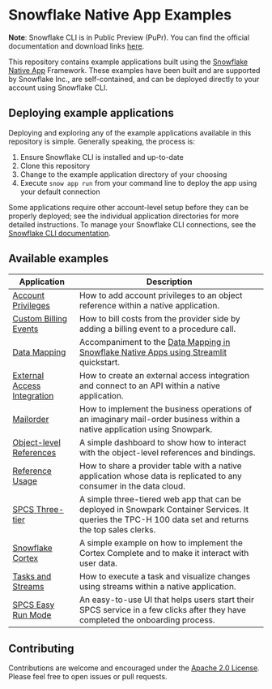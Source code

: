 # Snowflake Native App Examples

**Note**: Snowflake CLI is in Public Preview (PuPr). You can find the official documentation and download links [here](https://docs.snowflake.com/en/developer-guide/snowflake-cli-v2/index).

This repository contains example applications built using the [Snowflake Native App](https://docs.snowflake.com/en/developer-guide/native-apps/native-apps-about) Framework. These examples have been built and are supported by Snowflake Inc., are self-contained, and can be deployed directly to your account using Snowflake CLI.

## Deploying example applications

Deploying and exploring any of the example applications available in this repository is simple. Generally speaking, the process is:

1. Ensure Snowflake CLI is installed and up-to-date
2. Clone this repository
3. Change to the example application directory of your choosing
4. Execute `snow app run` from your command line to deploy the app using your default connection

Some applications require other account-level setup before they can be properly deployed; see the individual application directories for more detailed instructions. To manage your Snowflake CLI connections, see the [Snowflake CLI documentation](https://docs.snowflake.com/en/developer-guide/snowflake-cli-v2/connecting/connect).

## Available examples

| Application                                                   | Description                                                                                                                                                                                   |
| ------------------------------------------------------------- | --------------------------------------------------------------------------------------------------------------------------------------------------------------------------------------------- |
| [Account Privileges](./account-privileges/)                   | How to add account privileges to an object reference within a native application.                                                                                                             |
| [Custom Billing Events](./custom-billing-events/)             | How to bill costs from the provider side by adding a billing event to a procedure call.                                                                                                       |
| [Data Mapping](./data-mapping/)                               | Accompaniment to the [Data Mapping in Snowflake Native Apps using Streamlit](https://quickstarts.snowflake.com/guide/data_mapping_in_native_apps/index.html?index=..%2F..index#0) quickstart. |
| [External Access Integration](./external-access-integration/) | How to create an external access integration and connect to an API within a native application.                                                                                               |
| [Mailorder](./mailorder/)                                     | How to implement the business operations of an imaginary mail-order business within a native application using Snowpark.                                                                      |
| [Object-level References](./object-level-references/)         | A simple dashboard to show how to interact with the object-level references and bindings.                                                                                                     |
| [Reference Usage](./reference-usage/)                         | How to share a provider table with a native application whose data is replicated to any consumer in the data cloud.                                                                           |
| [SPCS Three-tier](./spcs-three-tier/)                         | A simple three-tiered web app that can be deployed in Snowpark Container Services. It queries the TPC-H 100 data set and returns the top sales clerks.                                        |
| [Snowflake Cortex](./snowflake-cortex/)                       | A simple example on how to implement the Cortex Complete and to make it interact with user data.                                                                                              |
| [Tasks and Streams](./tasks-streams/)                         | How to execute a task and visualize changes using streams within a native application.                                                                                                        |
| [SPCS Easy Run Mode](./spcs-easy-run-mode/)                   | An easy-to-use UI that helps users start their SPCS service in a few clicks after they have completed the onboarding process.                                                                 |

## Contributing

Contributions are welcome and encouraged under the [Apache 2.0 License](./LICENSE.txt). Please feel free to open issues or pull requests.
